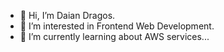 - 👋 Hi, I’m Daian Dragos.
- 👀 I’m interested in Frontend Web Development.
- 🌱 I’m currently learning about AWS services...


<!---
daiandragos/daiandragos is a ✨ special ✨ repository because its `README.md` (this file) appears on your GitHub profile.
You can click the Preview link to take a look at your changes.
--->

